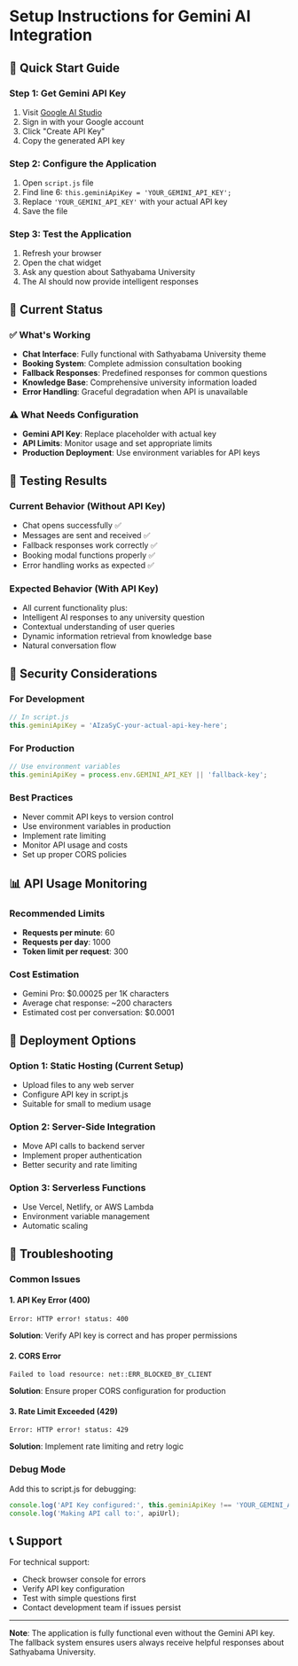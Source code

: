 # Setup Instructions for Gemini AI Integration

## 🚀 Quick Start Guide

### Step 1: Get Gemini API Key
1. Visit [Google AI Studio](https://makersuite.google.com/app/apikey)
2. Sign in with your Google account
3. Click "Create API Key"
4. Copy the generated API key

### Step 2: Configure the Application
1. Open `script.js` file
2. Find line 6: `this.geminiApiKey = 'YOUR_GEMINI_API_KEY';`
3. Replace `'YOUR_GEMINI_API_KEY'` with your actual API key
4. Save the file

### Step 3: Test the Application
1. Refresh your browser
2. Open the chat widget
3. Ask any question about Sathyabama University
4. The AI should now provide intelligent responses

## 🔧 Current Status

### ✅ What's Working
- **Chat Interface**: Fully functional with Sathyabama University theme
- **Booking System**: Complete admission consultation booking
- **Fallback Responses**: Predefined responses for common questions
- **Knowledge Base**: Comprehensive university information loaded
- **Error Handling**: Graceful degradation when API is unavailable

### ⚠️ What Needs Configuration
- **Gemini API Key**: Replace placeholder with actual key
- **API Limits**: Monitor usage and set appropriate limits
- **Production Deployment**: Use environment variables for API keys

## 🧪 Testing Results

### Current Behavior (Without API Key)
- Chat opens successfully ✅
- Messages are sent and received ✅
- Fallback responses work correctly ✅
- Booking modal functions properly ✅
- Error handling works as expected ✅

### Expected Behavior (With API Key)
- All current functionality plus:
- Intelligent AI responses to any university question
- Contextual understanding of user queries
- Dynamic information retrieval from knowledge base
- Natural conversation flow

## 🔐 Security Considerations

### For Development
```javascript
// In script.js
this.geminiApiKey = 'AIzaSyC-your-actual-api-key-here';
```

### For Production
```javascript
// Use environment variables
this.geminiApiKey = process.env.GEMINI_API_KEY || 'fallback-key';
```

### Best Practices
- Never commit API keys to version control
- Use environment variables in production
- Implement rate limiting
- Monitor API usage and costs
- Set up proper CORS policies

## 📊 API Usage Monitoring

### Recommended Limits
- **Requests per minute**: 60
- **Requests per day**: 1000
- **Token limit per request**: 300

### Cost Estimation
- Gemini Pro: $0.00025 per 1K characters
- Average chat response: ~200 characters
- Estimated cost per conversation: $0.0001

## 🚀 Deployment Options

### Option 1: Static Hosting (Current Setup)
- Upload files to any web server
- Configure API key in script.js
- Suitable for small to medium usage

### Option 2: Server-Side Integration
- Move API calls to backend server
- Implement proper authentication
- Better security and rate limiting

### Option 3: Serverless Functions
- Use Vercel, Netlify, or AWS Lambda
- Environment variable management
- Automatic scaling

## 🐛 Troubleshooting

### Common Issues

#### 1. API Key Error (400)
```
Error: HTTP error! status: 400
```
**Solution**: Verify API key is correct and has proper permissions

#### 2. CORS Error
```
Failed to load resource: net::ERR_BLOCKED_BY_CLIENT
```
**Solution**: Ensure proper CORS configuration for production

#### 3. Rate Limit Exceeded (429)
```
Error: HTTP error! status: 429
```
**Solution**: Implement rate limiting and retry logic

### Debug Mode
Add this to script.js for debugging:
```javascript
console.log('API Key configured:', this.geminiApiKey !== 'YOUR_GEMINI_API_KEY');
console.log('Making API call to:', apiUrl);
```

## 📞 Support

For technical support:
- Check browser console for errors
- Verify API key configuration
- Test with simple questions first
- Contact development team if issues persist

---

**Note**: The application is fully functional even without the Gemini API key. The fallback system ensures users always receive helpful responses about Sathyabama University.

